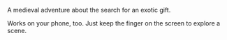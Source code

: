 A medieval adventure about the search for an exotic gift.

Works on your phone, too. Just keep the finger on the screen to explore a scene.
